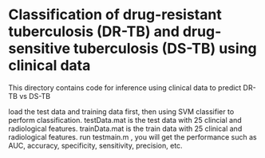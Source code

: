 # Classification of drug-resistant tuberculosis (DR-TB) and drug-sensitive tuberculosis (DS-TB) using clinical data
This directory contains code for inference using clinical data to predict DR-TB vs DS-TB

load the test data and training data first, then using SVM classifier to perform classification.
testData.mat is the test data with 25 clincial and radiological features.
trainData.mat is the train data with 25 clinical and radiological features.
run testmain.m , you will get the performance such as AUC, accuracy, specificity, sensitivity, precision, etc.
